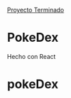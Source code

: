 
[Proyecto Terminado](https://github.com/kevinvillajim/pokeDex)

# PokeDex

Hecho con React
# pokeDex
